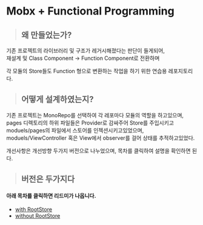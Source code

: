 # Mobx + Functional Programming

> ## 왜 만들었는가?

기존 프로젝트의 라이브러리 및 구조가 레거시해졌다는 판단이 들게되어,<br> 재설계
및 Class Component -> Function Component로 전환하며

각 모듈의 Store들도 Function 형으로 변환하는 작업을 하기 위한 연습용 레포지토리
다.

> ## 어떻게 설계하였는지?

기존 프로젝트는 MonoRepo를 선택하여 각 레포마다 모듈의 역할을 하고있으며,<br>
pages 디렉토리의 하위 파일들은 Provider로 감싸주어 Store를 주입시키고
moduels/pages의 파일에서 스토어를 인젝션시키고있었으며,
moduels/ViewController 혹은 View에서 observer를 걸어 상태를 추적하고있었다.

개선사항은 개선방향 두가지 버전으로 나누었으며, 목차를 클릭하여 설명을 확인하면 된다.

> ## 버전은 두가지다

#### 아래 목차를 클릭하면 리드미가 나옵니다.

-   [with RootStore](https://github.com/wnsguddl789/mobx-functional/tree/feat/withRoot)
-   [without RootStore]()
